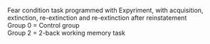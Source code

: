 Fear condition task programmed with Expyriment, with acquisition, extinction, re-extinction and re-extinction after reinstatement  
Group 0 = Control group  
Group 2 = 2-back working memory task
